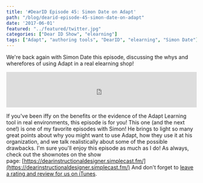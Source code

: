 ```yaml
---
title: '#DearID Episode 45: Simon Date on Adapt'
path: "/blog/dearid-episode-45-simon-date-on-adapt"
date: '2017-06-01'
featured: "../featured/twitter.jpg"
categories: ["Dear ID Show", "elearning"]
tags: ["Adapt", "authoring tools", "DearID", "elearning", "Simon Date"]
---
```


We're back again with Simon Date this episode, discussing the whys and wherefores of using Adapt in a real elearning shop!

<iframe src="https://simplecast.com/e/69688?style=medium-light" width="100%" height="94px" frameborder="0" scrolling="no" seamless=""></iframe>

If you've been iffy on the benefits or the evidence of the Adapt Learning tool in real environments, this episode is for you! This one (and the next one!) is one of my favorite episodes with Simon! He brings to light so many great points about why you might want to use Adapt, how they use it at his organization, and we talk realistically about some of the possible drawbacks. I'm sure you'll enjoy this episode as much as I do! As always, check out the shownotes on the show page: [https://dearinstructionaldesigner.simplecast.fm/](https://dearinstructionaldesigner.simplecast.fm/) And don't forget to [leave a rating and review for us on iTunes](itms://itunes.apple.com/us/podcast/dear-instructional-designer/id1111995456?mt=2).
